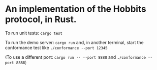 An implementation of the Hobbits protocol, in Rust.
====

To run unit tests: `cargo test`

To run the demo server: `cargo run` and, in another terminal, start the conformance
test like `./conformance --port 12345`

(To use a different port: `cargo run -- --port 8888` and `./conformance --port 8888`)
